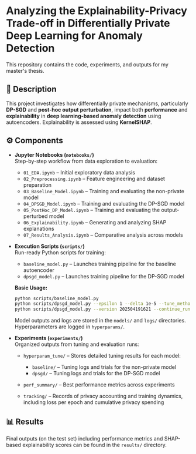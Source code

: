 # Analyzing the Explainability-Privacy Trade-off in Differentially Private Deep Learning for Anomaly Detection

This repository contains the code, experiments, and outputs for my master's thesis.

## 📝 Description

This project investigates how differentially private mechanisms, particularly **DP-SGD** and **post-hoc output perturbation**, impact both **performance** and **explainability** in **deep learning-based anomaly detection** using autoencoders. Explainability is assessed using **KernelSHAP**.

## ⚙️ Components

- **Jupyter Notebooks (`notebooks/`)**  
  Step-by-step workflow from data exploration to evaluation:
  - `01_EDA.ipynb` – Initial exploratory data analysis  
  - `02_Preprocessing.ipynb` – Feature engineering and dataset preparation  
  - `03_Baseline_Model.ipynb` – Training and evaluating the non-private model  
  - `04_DPSGD_Model.ipynb` – Training and evaluating the DP-SGD model  
  - `05_PostHoc_DP_Model.ipynb` – Training and evaluating the output-perturbed model
  - `06_Explainability.ipynb` – Generating and analyzing SHAP explanations  
  - `07_Results_Analysis.ipynb` – Comparative analysis across models

- **Execution Scripts (`scripts/`)**  
  Run-ready Python scripts for training:
  - `baseline_model.py` – Launches training pipeline for the baseline autoencoder  
  - `dpsgd_model.py` – Launches training pipeline for the DP-SGD model

  **Basic Usage:**

  ```bash
  python scripts/baseline_model.py
  python scripts/dpsgd_model.py --epsilon 1 --delta 1e-5 --tune_method bayesian
  python scripts/dpsgd_model.py --version 202504191621 --continue_run True
  ```
  Model outputs and logs are stored in the `models/` and `logs/` directories. Hyperparameters are logged in `hyperparams/`.

- **Experiments (`experiments/`)**  
  Organized outputs from tuning and evaluation runs:

  - `hyperparam_tune/` – Stores detailed tuning results for each model:
    - `baseline/` – Tuning logs and trials for the non-private model  
    - `dpsgd/` – Tuning logs and trials for the DP-SGD model  

  - `perf_summary/` – Best performance metrics across experiments  
  - `tracking/` – Records of privacy accounting and training dynamics, including loss per epoch and cumulative privacy spending

## 📊 Results

Final outputs (on the test set) including performance metrics and SHAP-based explainability scores can be found in the `results/` directory.